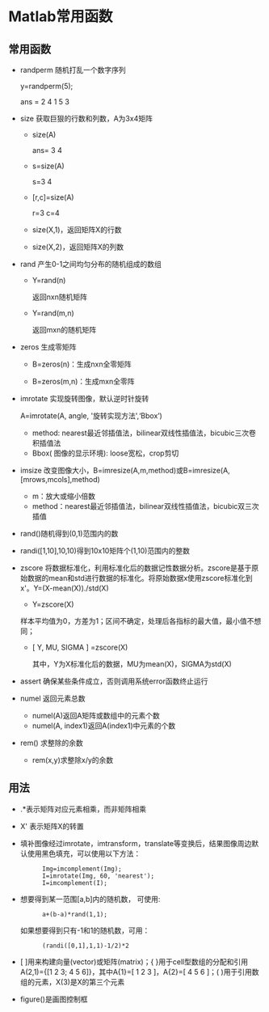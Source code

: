 # Matlab常用函数

## 常用函数

- randperm 随机打乱一个数字序列

    y=randperm(5);
    
    ans = 2 4 1 5 3
    
- size 获取巨狠的行数和列数，A为3x4矩阵

    - size(A)
    
        ans= 3 4
        
    - s=size(A)
    
         s=3 4
         
    - [r,c]=size(A)
    
        r=3     c=4
         
    - size(X,1)，返回矩阵X的行数
    
    - size(X,2)，返回矩阵X的列数
       
- rand 产生0-1之间均匀分布的随机组成的数组

    - Y=rand(n)
    
        返回nxn随机矩阵
        
    - Y=rand(m,n)
    
        返回mxn的随机矩阵
        
- zeros 生成零矩阵

    - B=zeros(n)：生成nxn全零矩阵
    
    - B=zeros(m,n)：生成mxn全零阵       
        
- imrotate 实现旋转图像，默认逆时针旋转

    A=imrotate(A, angle, '旋转实现方法',‘Bbox’)

    - method: nearest最近邻插值法，bilinear双线性插值法，bicubic三次卷积插值法
    - Bbox( 图像的显示环境): loose宽松，crop剪切
    
- imsize 改变图像大小，B=imresize(A,m,method)或B=imresize(A,[mrows,mcols],method)

    - m：放大或缩小倍数
    - method：nearest最近邻插值法，bilinear双线性插值法，bicubic双三次插值
    
- rand()随机得到(0,1)范围内的数

- randi([1,10],10,10)得到10x10矩阵个(1,10)范围内的整数

- zscore 将数据标准化，利用标准化后的数据记性数据分析。zscore是基于原始数据的mean和std进行数据的标准化。将原始数据x使用zscore标准化到x'。Y=(X-mean(X))./std(X)

    - Y=zscore(X)
    
    样本平均值为0，方差为1；区间不确定，处理后各指标的最大值，最小值不想同；                              
    
    - [ Y, MU, SIGMA ] =zscore(X)
    
        其中，Y为X标准化后的数据，MU为mean(X)，SIGMA为std(X)
        
- assert 确保某些条件成立，否则调用系统error函数终止运行        
        
- numel 返回元素总数

    - numel(A)返回A矩阵或数组中的元素个数
    - numel(A, index1)返回A(index1)中元素的个数
    
- rem() 求整除的余数    
    
    - rem(x,y)求整除x/y的余数
    
## 用法

- .*表示矩阵对应元素相乘，而非矩阵相乘    

- X' 表示矩阵X的转置     

- 填补图像经过imrotate，imtransform，translate等变换后，结果图像周边默认使用黑色填充，可以使用以下方法：

            Img=imcomplement(Img);
            I=imrotate(Img, 60, 'nearest');
            I=imcomplement(I);
            
- 想要得到某一范围[a,b]内的随机数， 可使用:

            a+(b-a)*rand(1,1);
            
    如果想要得到只有-1和1的随机数，可用：
    
            (randi([0,1],1,1)-1/2)*2    
            
- [ ]用来构建向量(vector)或矩阵(matrix)；{ }用于cell型数组的分配和引用A(2,1)={[1 2 3; 4 5 6]}，其中A{1}=[ 1 2 3 ]，A{2}=[ 4 5 6 ]；( )用于引用数组的元素，X(3)是X的第三个元素  

- figure()是画图控制框


        